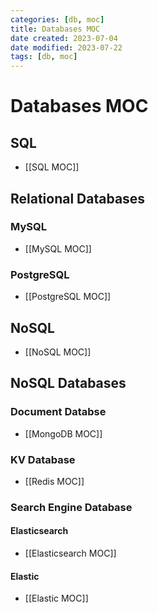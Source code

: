 ```yaml
---
categories: [db, moc]
title: Databases MOC
date created: 2023-07-04
date modified: 2023-07-22
tags: [db, moc]
---
```


# Databases MOC

## SQL

- [[SQL MOC]]

## Relational Databases

### MySQL

- [[MySQL MOC]]

### PostgreSQL

- [[PostgreSQL MOC]]

## NoSQL

- [[NoSQL MOC]]

## NoSQL Databases

### Document Databse

- [[MongoDB MOC]]

### KV Database

- [[Redis MOC]]

### Search Engine Database

#### Elasticsearch

- [[Elasticsearch MOC]]

#### Elastic

- [[Elastic MOC]]
